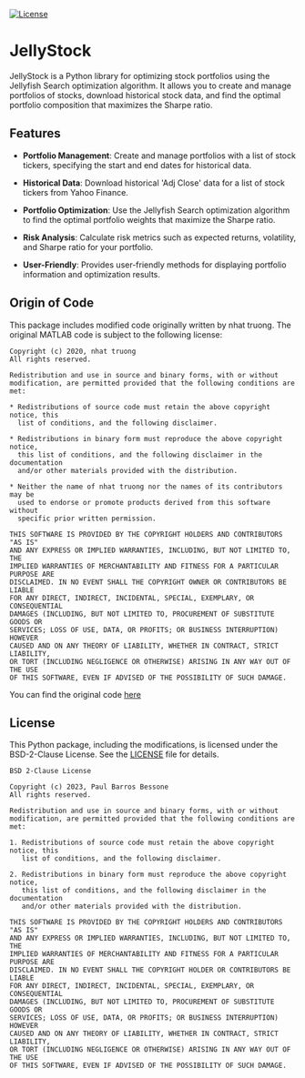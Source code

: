 [![License](https://img.shields.io/badge/license-BSD--2--Clause-blue.svg)](LICENSE)

JellyStock
==========

JellyStock is a Python library for optimizing stock portfolios using the Jellyfish Search optimization algorithm. It 
allows you to create and manage portfolios of stocks, download historical stock data, and find the optimal portfolio 
composition that maximizes the Sharpe ratio.

Features
--------

- **Portfolio Management**: Create and manage portfolios with a list of stock tickers, specifying the start and end 
dates for historical data.

- **Historical Data**: Download historical 'Adj Close' data for a list of stock tickers from Yahoo Finance.

- **Portfolio Optimization**: Use the Jellyfish Search optimization algorithm to find the optimal portfolio weights 
that maximize the Sharpe ratio.

- **Risk Analysis**: Calculate risk metrics such as expected returns, volatility, and Sharpe ratio for your portfolio.

- **User-Friendly**: Provides user-friendly methods for displaying portfolio information and optimization results.

## Origin of Code

This package includes modified code originally written by nhat truong. The original MATLAB code is subject to the following license:

```plaintext
Copyright (c) 2020, nhat truong
All rights reserved.

Redistribution and use in source and binary forms, with or without
modification, are permitted provided that the following conditions are met:

* Redistributions of source code must retain the above copyright notice, this
  list of conditions, and the following disclaimer.

* Redistributions in binary form must reproduce the above copyright notice,
  this list of conditions, and the following disclaimer in the documentation
  and/or other materials provided with the distribution.

* Neither the name of nhat truong nor the names of its contributors may be
  used to endorse or promote products derived from this software without
  specific prior written permission.

THIS SOFTWARE IS PROVIDED BY THE COPYRIGHT HOLDERS AND CONTRIBUTORS "AS IS"
AND ANY EXPRESS OR IMPLIED WARRANTIES, INCLUDING, BUT NOT LIMITED TO, THE
IMPLIED WARRANTIES OF MERCHANTABILITY AND FITNESS FOR A PARTICULAR PURPOSE ARE
DISCLAIMED. IN NO EVENT SHALL THE COPYRIGHT OWNER OR CONTRIBUTORS BE LIABLE
FOR ANY DIRECT, INDIRECT, INCIDENTAL, SPECIAL, EXEMPLARY, OR CONSEQUENTIAL
DAMAGES (INCLUDING, BUT NOT LIMITED TO, PROCUREMENT OF SUBSTITUTE GOODS OR
SERVICES; LOSS OF USE, DATA, OR PROFITS; OR BUSINESS INTERRUPTION) HOWEVER
CAUSED AND ON ANY THEORY OF LIABILITY, WHETHER IN CONTRACT, STRICT LIABILITY,
OR TORT (INCLUDING NEGLIGENCE OR OTHERWISE) ARISING IN ANY WAY OUT OF THE USE
OF THIS SOFTWARE, EVEN IF ADVISED OF THE POSSIBILITY OF SUCH DAMAGE.
```
You can find the original code [here](https://uk.mathworks.com/matlabcentral/fileexchange/78961-jellyfish-search-optimizer-js)

## License

This Python package, including the modifications, is licensed under the BSD-2-Clause License. See the [LICENSE](LICENSE) file for details.

```plaintext
BSD 2-Clause License

Copyright (c) 2023, Paul Barros Bessone
All rights reserved.

Redistribution and use in source and binary forms, with or without
modification, are permitted provided that the following conditions are met:

1. Redistributions of source code must retain the above copyright notice, this
   list of conditions, and the following disclaimer.

2. Redistributions in binary form must reproduce the above copyright notice,
   this list of conditions, and the following disclaimer in the documentation
   and/or other materials provided with the distribution.

THIS SOFTWARE IS PROVIDED BY THE COPYRIGHT HOLDERS AND CONTRIBUTORS "AS IS"
AND ANY EXPRESS OR IMPLIED WARRANTIES, INCLUDING, BUT NOT LIMITED TO, THE
IMPLIED WARRANTIES OF MERCHANTABILITY AND FITNESS FOR A PARTICULAR PURPOSE ARE
DISCLAIMED. IN NO EVENT SHALL THE COPYRIGHT HOLDER OR CONTRIBUTORS BE LIABLE
FOR ANY DIRECT, INDIRECT, INCIDENTAL, SPECIAL, EXEMPLARY, OR CONSEQUENTIAL
DAMAGES (INCLUDING, BUT NOT LIMITED TO, PROCUREMENT OF SUBSTITUTE GOODS OR
SERVICES; LOSS OF USE, DATA, OR PROFITS; OR BUSINESS INTERRUPTION) HOWEVER
CAUSED AND ON ANY THEORY OF LIABILITY, WHETHER IN CONTRACT, STRICT LIABILITY,
OR TORT (INCLUDING NEGLIGENCE OR OTHERWISE) ARISING IN ANY WAY OUT OF THE USE
OF THIS SOFTWARE, EVEN IF ADVISED OF THE POSSIBILITY OF SUCH DAMAGE.

